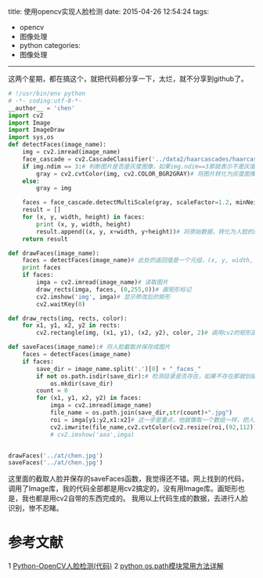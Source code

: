 title: 使用opencv实现人脸检测
date: 2015-04-26 12:54:24
tags:
- opencv
- 图像处理
- python
categories:
- 图像处理
---
这两个星期，都在搞这个，就把代码都分享一下，太烂，就不分享到github了。
<!-- more -->
```python
# !/usr/bin/env python
# -*- coding:utf-8-*-
__author__ = 'chen'
import cv2
import Image
import ImageDraw
import sys,os
def detectFaces(image_name):
    img = cv2.imread(image_name)
    face_cascade = cv2.CascadeClassifier('../data2/haarcascades/haarcascade_frontalface_alt.xml')# 加载级联分类器，这里使用的是intel训练出来的人脸识别分类器
    if img.ndim == 3:# 判断图片是否是灰度图像，如果img.ndim==3那就表示不是灰度图像
        gray = cv2.cvtColor(img, cv2.COLOR_BGR2GRAY)# 将图片转化为灰度图像
    else:
        gray = img

    faces = face_cascade.detectMultiScale(gray, scaleFactor=1.2, minNeighbors=4, minSize=(30, 30), flags = cv2.CASCADE_SCALE_IMAGE)# 核心操作，返回图片中所有的人脸的坐标和宽高度
    result = []
    for (x, y, width, height) in faces:
        print (x, y, width, height)
        result.append((x, y, x+width, y+height))# 将原始数据，转化为人脸的四个点的坐标
    return result

def drawFaces(image_name):
    faces = detectFaces(image_name)# 此处的返回值是一个元组，(x, y, width, height)，每一个元组都包括人脸的（x,y）坐标，还有人脸的宽度和高度，有这些数据，我们就可以把人脸标记出来，比如画一个矩形框出来
    print faces
    if faces:
        imga = cv2.imread(image_name)# 读取图片
        draw_rects(imga, faces, (0,255,0))# 画矩形标记
        cv2.imshow('img', imga)# 显示修改后的矩形
        cv2.waitKey(0)

def draw_rects(img, rects, color):
    for x1, y1, x2, y2 in rects:
        cv2.rectangle(img, (x1, y1), (x2, y2), color, 2)# 调用cv2的矩形函数，画矩形

def saveFaces(image_name):# 将人脸截取并保存成图片
    faces = detectFaces(image_name)
    if faces:
        save_dir = image_name.split('.')[0] + "_faces_"
        if not os.path.isdir(save_dir):# 检测目录是否存在，如果不存在那就创建目录
            os.mkdir(save_dir)
        count = 0
        for (x1, y1, x2, y2) in faces:
            imga = cv2.imread(image_name)
            file_name = os.path.join(save_dir,str(count)+".jpg")
            roi = imga[y1:y2,x1:x2]# 这一步是重点，他就像取一个数组一样，把人脸的部分保存出来
            cv2.imwrite(file_name,cv2.cvtColor(cv2.resize(roi,(92,112)), cv2.COLOR_BGR2GRAY))# 把图片的size重新设定维（92,112），并将图片转换为灰度图像
            # cv2.imshow('aaa',imga)


drawFaces('../at/chen.jpg')
saveFaces('../at/chen.jpg')
```
这里面的截取人脸并保存的saveFaces函数，我觉得还不错。网上找到的代码，调用了Image库，我的代码全部都是用cv2搞定的，没有用Image库。画矩形也是，我也都是用cv2自带的东西完成的。
我用以上代码生成的数据，去进行人脸识别，惨不忍睹。


# 参考文献
1 [Python-OpenCV人脸检测(代码)](http://blog.csdn.net/u012162613/article/details/43523507)
2 [python os.path模块常用方法详解](http://wangwei007.blog.51cto.com/68019/1104940)
